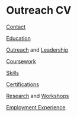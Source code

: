 # Outreach CV
[Contact](./blocks/contact_block.md)

[Education](./blocks/education_block.md)

[Outreach](./blocks/outreach_block.md) and [Leadership](./blocks/leadership_block.md)

[Coursework](./blocks/coursework_block.md)

[Skills](./blocks/skills_block.md)

[Certifications](./blocks/certifications_block.md)

[Research](./blocks/research_block.md) and [Workshops](./blocks/workshops_block.md)

[Employment Experience](./blocks/experience_block.md)
